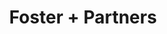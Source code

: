 ---
layout: post
title: Foster + Partners
name: foster_+_partners
img: Foster Tab 3.jpg
alt: image-alt
description: "Their be architecture!"
image_items: [
    {
        title: foster + partners,
        img: 1a.jpg,
        description: "This is a description"
    },
    {
        img: 2a.jpg,
        description: "This is a description"
    },
    {
        img: 3a.jpg,
        description: "This is a description"
    },
    {
        img: 4a.jpg,
        description: "This is a description"
    },
    {
        img: 5a.jpg,
        description: "This is a description"
    },
    {
        img: 6a.jpg,
        description: "This is a description"
    },
    {
        img: 7a.jpg,
        description: "This is a description"
    },
    {
        img: 8a.jpg,
        description: "This is a description"
    },
    {
        img: 9a.jpg,
        description: "This is a description"
    },
    {
        img: 10a.jpg,
        description: "This is a description"
    },
    {
        img: 11a.jpg,
        description: "This is a description"
    },
    {
        img: 12a.jpg,
        description: "This is a description"
    },
    {
        img: 1b.jpg,
        description: "This is a description"
    },
    {
        img: 2b.jpg,
        description: "This is a description"
    },
    {
        img: 3b.jpg,
        description: "This is a description"
    },
    {
        img: 4b.jpg,
        description: "This is a description"
    },
    {
        img: 5b.jpg,
        description: "This is a description"
    },
    {
        img: 6b.jpg,
        description: "This is a description"
    },
    {
        img: 7b.jpg,
        description: "This is a description"
    },
    {
        img: 8b.jpg,
        description: "This is a description"
    },
    {
        img: 9b.jpg,
        description: "This is a description"
    },
    {
        img: 10b.jpg,
        description: "This is a description"
    },
    {
        img: 11b.jpg,
        description: "This is a description"
    },
    {
        img: 12b.jpg,
        description: "This is a description"
    },
    {
        img: 1.jpg,
        description: "This is a description"
    },
    {
        img: 2.jpg,
        description: "This is a description"
    },
    {
        img: 3.jpg,
        description: "This is a description"
    },
    {
        img: 4.jpg,
        description: "This is a description"
    },
    {
        img: 5.jpg,
        description: "This is a description"
    },
    {
        img: 6.jpg,
        description: "This is a description"
    },
    {
        img: 7.jpg,
        description: "This is a description"
    },
    {
        img: 8.jpg,
        description: "This is a description"
    },
    {
        img: 9.jpg,
        description: "This is a description"
    },
    {
        img: 10.jpg,
        description: "This is a description"
    },
    {
        img: 11.jpg,
        description: "This is a description"
    },
    {
        img: 12.jpg,
        description: "This is a description"
    },
    {
        img: 1c.jpg,
        description: "This is a description"
    },
    {
        img: 2c.jpg,
        description: "This is a description"
    },
    {
        img: 3c.jpg,
        description: "This is a description"
    },
    {
        img: 4c.jpg,
        description: "This is a description"
    },
    {
        img: 5c.jpg,
        description: "This is a description"
    },
    {
        img: 6c.jpg,
        description: "This is a description"
    },
    {
        img: 7c.jpg,
        description: "This is a description"
    },
    {
        img: 8c.jpg,
        description: "This is a description"
    },
    {
        img: 9c.jpg,
        description: "This is a description"
    },
    {
        img: 10c.jpg,
        description: "This is a description"
    },
    {
        img: 11c.jpg,
        description: "This is a description"
    },
    {
        img: 12c.jpg,
        description: "This is a description"
    },
    {
        img: 13c.jpg,
        description: "This is a description"
    },
    
]
---